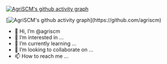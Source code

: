 <!-- [![AgriSCM's github activity graph](https://activity-graph.herokuapp.com/graph?username=agriscm&theme=dracula)](https://github.com/agriscm/agriscm) -->

[![AgriSCM's github activity graph](https://activity-graph.herokuapp.com/graph?username=agriscm&theme=xcode)](https://github.com/agriscm)

[![AgriSCM's github activity graph](https://activity-graph.herokuapp.com/graph?username=agriscm&bg_color=fffff0&color=708090&line=24292e&point=24292e&area=true&hide_border=true&custom_title=AgriSCM%20GitHub%20activities%20of%20last%2031%20days.)](https://github.com/agriscm)
- 👋 Hi, I’m @agriscm
- 👀 I’m interested in ...
- 🌱 I’m currently learning ...
- 💞️ I’m looking to collaborate on ...
- 📫 How to reach me ...

<!---
agriscm/agriscm is a ✨ special ✨ repository because its `README.md` (this file) appears on your GitHub profile.
You can click the Preview link to take a look at your changes.
--->
